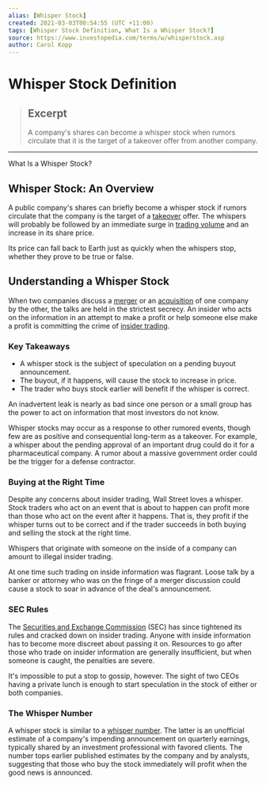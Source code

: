```yaml
---
alias: [Whisper Stock]
created: 2021-03-03T00:54:55 (UTC +11:00)
tags: [Whisper Stock Definition, What Is a Whisper Stock?]
source: https://www.investopedia.com/terms/w/whisperstock.asp
author: Carol Kopp
---
```


# Whisper Stock Definition

> ## Excerpt
> A company's shares can become a whisper stock when rumors circulate that it is the target of a takeover offer from another company.

---

What Is a Whisper Stock?
## Whisper Stock: An Overview

A public company's shares can briefly become a whisper stock if rumors circulate that the company is the target of a [takeover](https://www.investopedia.com/terms/t/takeover.asp) offer. The whispers will probably be followed by an immediate surge in [trading volume](https://www.investopedia.com/terms/v/volumeoftrade.asp) and an increase in its share price.

Its price can fall back to Earth just as quickly when the whispers stop, whether they prove to be true or false.

## Understanding a Whisper Stock

When two companies discuss a [merger](https://www.investopedia.com/terms/m/merger.asp) or an [acquisition](https://www.investopedia.com/terms/a/acquisition.asp) of one company by the other, the talks are held in the strictest secrecy. An insider who acts on the information in an attempt to make a profit or help someone else make a profit is committing the crime of [insider trading](https://www.investopedia.com/terms/i/insidertrading.asp).

### Key Takeaways

-   A whisper stock is the subject of speculation on a pending buyout announcement.
-   The buyout, if it happens, will cause the stock to increase in price.
-   The trader who buys stock earlier will benefit if the whisper is correct.

An inadvertent leak is nearly as bad since one person or a small group has the power to act on information that most investors do not know.

Whisper stocks may occur as a response to other rumored events, though few are as positive and consequential long-term as a takeover. For example, a whisper about the pending approval of an important drug could do it for a pharmaceutical company. A rumor about a massive government order could be the trigger for a defense contractor.

### Buying at the Right Time

Despite any concerns about insider trading, Wall Street loves a whisper. Stock traders who act on an event that is about to happen can profit more than those who act on the event after it happens. That is, they profit if the whisper turns out to be correct and if the trader succeeds in both buying and selling the stock at the right time.

Whispers that originate with someone on the inside of a company can amount to illegal insider trading.

At one time such trading on inside information was flagrant. Loose talk by a banker or attorney who was on the fringe of a merger discussion could cause a stock to soar in advance of the deal's announcement.

### SEC Rules

The [Securities and Exchange Commission](https://www.investopedia.com/terms/s/sec.asp) (SEC) has since tightened its rules and cracked down on insider trading. Anyone with inside information has to become more discreet about passing it on. Resources to go after those who trade on insider information are generally insufficient, but when someone is caught, the penalties are severe.

It's impossible to put a stop to gossip, however. The sight of two CEOs having a private lunch is enough to start speculation in the stock of either or both companies.

### The Whisper Number

A whisper stock is similar to a [whisper number](https://www.investopedia.com/terms/w/whispernumber.asp). The latter is an unofficial estimate of a company's impending announcement on quarterly earnings, typically shared by an investment professional with favored clients. The number tops earlier published estimates by the company and by analysts, suggesting that those who buy the stock immediately will profit when the good news is announced.

